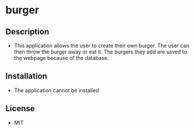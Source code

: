 # burger

## Description

* This application allows the user to create their own burger.
The user can then throw the burger away or eat it. The burgers they
add are saved to the webpage because of the database.

## Installation

* The application cannot be installed

## License

* MIT

